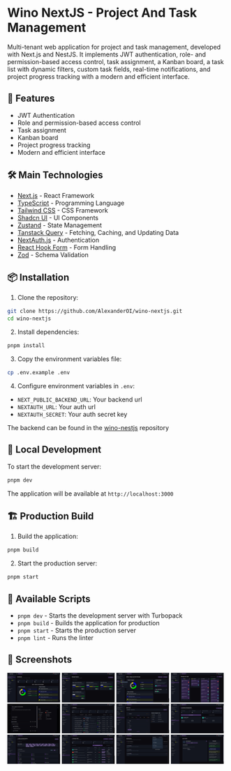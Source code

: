 # Wino NextJS - Project And Task Management

Multi-tenant web application for project and task management, developed with Next.js and NestJS. It implements JWT authentication, role- and permission-based access control, task assignment, a Kanban board, a task list with dynamic filters, custom task fields, real-time notifications, and project progress tracking with a modern and efficient interface.

## 🚀 Features

- JWT Authentication
- Role and permission-based access control
- Task assignment
- Kanban board
- Project progress tracking
- Modern and efficient interface

## 🛠️ Main Technologies

- [Next.js](https://nextjs.org/) - React Framework
- [TypeScript](https://www.typescriptlang.org/) - Programming Language
- [Tailwind CSS](https://tailwindcss.com/) - CSS Framework
- [Shadcn UI](https://ui.shadcn.com/) - UI Components
- [Zustand](https://zustand-demo.pmnd.rs/) - State Management
- [Tanstack Query](https://tanstack.com/query/latest) - Fetching, Caching, and Updating Data
- [NextAuth.js](https://next-auth.js.org/) - Authentication
- [React Hook Form](https://react-hook-form.com/) - Form Handling
- [Zod](https://zod.dev/) - Schema Validation

## 📦 Installation

1. Clone the repository:

```bash
git clone https://github.com/AlexanderOI/wino-nextjs.git
cd wino-nextjs
```

2. Install dependencies:

```bash
pnpm install
```

3. Copy the environment variables file:

```bash
cp .env.example .env
```

4. Configure environment variables in `.env`:

- `NEXT_PUBLIC_BACKEND_URL`: Your backend url
- `NEXTAUTH_URL`: Your auth url
- `NEXTAUTH_SECRET`: Your auth secret key

The backend can be found in the [wino-nestjs](https://github.com/AlexanderOI/wino-nestjs) repository

## 🚀 Local Development

To start the development server:

```bash
pnpm dev
```

The application will be available at `http://localhost:3000`

## 🏗️ Production Build

1. Build the application:

```bash
pnpm build
```

2. Start the production server:

```bash
pnpm start
```

## 📝 Available Scripts

- `pnpm dev` - Starts the development server with Turbopack
- `pnpm build` - Builds the application for production
- `pnpm start` - Starts the production server
- `pnpm lint` - Runs the linter

## 📸 Screenshots

<div>
    <img src="documentation/images/img_1.png" width="24%"></img> 
    <img src="documentation/images/img_2.png" width="24%"></img> 
    <img src="documentation/images/img_3.png" width="24%"></img> 
    <img src="documentation/images/img_4.png" width="24%"></img> 
    <img src="documentation/images/img_5.png" width="24%"></img> 
    <img src="documentation/images/img_6.png" width="24%"></img> 
    <img src="documentation/images/img_7.png" width="24%"></img> 
    <img src="documentation/images/img_8.png" width="24%"></img> 
    <img src="documentation/images/img_9.png" width="24%"></img> 
    <img src="documentation/images/img_10.png" width="24%"></img> 
    <img src="documentation/images/img_11.png" width="24%"></img> 
    <img src="documentation/images/img_12.png" width="24%"></img> 
</div>
